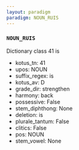 ```yaml
---
layout: paradigm
paradigm: NOUN_RUIS
---
```

### ` NOUN_RUIS `

Dictionary class 41 is
* kotus_tn: 41
* upos: NOUN
* suffix_regex: is
* kotus_av: D
* grade_dir: strengthen
* harmony: back
* possessive: False
* stem_diphthong: None
* deletion: is
* plurale_tantum: False
* clitics: False
* pos: NOUN
* stem_vowel: None
